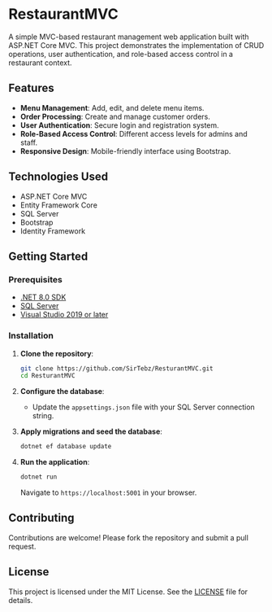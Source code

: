# RestaurantMVC

A simple MVC-based restaurant management web application built with ASP.NET Core MVC. This project demonstrates the implementation of CRUD operations, user authentication, and role-based access control in a restaurant context.

## Features

* **Menu Management**: Add, edit, and delete menu items.
* **Order Processing**: Create and manage customer orders.
* **User Authentication**: Secure login and registration system.
* **Role-Based Access Control**: Different access levels for admins and staff.
* **Responsive Design**: Mobile-friendly interface using Bootstrap.

## Technologies Used

* ASP.NET Core MVC
* Entity Framework Core
* SQL Server
* Bootstrap
* Identity Framework

## Getting Started

### Prerequisites

* [.NET 8.0 SDK](https://dotnet.microsoft.com/download/dotnet/8.0)
* [SQL Server](https://www.microsoft.com/en-us/sql-server/sql-server-downloads)
* [Visual Studio 2019 or later](https://visualstudio.microsoft.com/)

### Installation

1. **Clone the repository**:

   ```bash
   git clone https://github.com/SirTebz/ResturantMVC.git
   cd ResturantMVC
   ```

2. **Configure the database**:

   * Update the `appsettings.json` file with your SQL Server connection string.

3. **Apply migrations and seed the database**:

   ```bash
   dotnet ef database update
   ```

4. **Run the application**:

   ```bash
   dotnet run
   ```

   Navigate to `https://localhost:5001` in your browser.

## Contributing

Contributions are welcome! Please fork the repository and submit a pull request.

## License

This project is licensed under the MIT License. See the [LICENSE](LICENSE) file for details.
